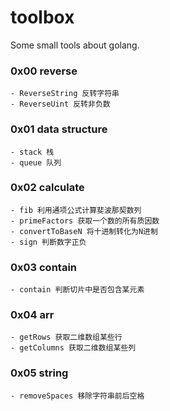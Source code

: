 # toolbox
Some small tools about golang.

### 0x00 reverse
    - ReverseString 反转字符串
    - ReverseUint 反转非负数

### 0x01 data structure
    - stack 栈
    - queue 队列

### 0x02 calculate
    - fib 利用通项公式计算斐波那契数列
    - primeFactors 获取一个数的所有质因数
    - convertToBaseN 将十进制转化为N进制
    - sign 判断数字正负

### 0x03 contain
    - contain 判断切片中是否包含某元素

### 0x04 arr
    - getRows 获取二维数组某些行
    - getColumns 获取二维数组某些列

### 0x05 string
    - removeSpaces 移除字符串前后空格